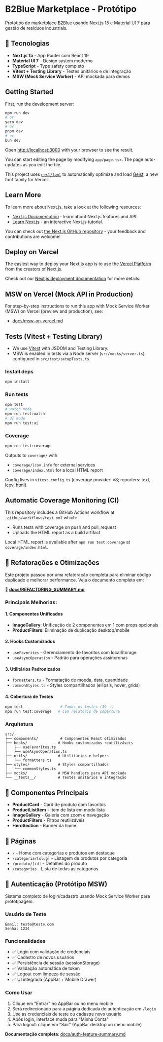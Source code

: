 # B2Blue Marketplace - Protótipo

Protótipo do marketplace B2Blue usando Next.js 15 e Material UI 7 para gestão de resíduos industriais.

## 🚀 Tecnologias

- **Next.js 15** - App Router com React 19
- **Material UI 7** - Design system moderno
- **TypeScript** - Type safety completo
- **Vitest + Testing Library** - Testes unitários e de integração
- **MSW (Mock Service Worker)** - API mockada para demos

## Getting Started

First, run the development server:

```bash
npm run dev
# or
yarn dev
# or
pnpm dev
# or
bun dev
```

Open [http://localhost:3000](http://localhost:3000) with your browser to see the result.

You can start editing the page by modifying `app/page.tsx`. The page auto-updates as you edit the file.

This project uses [`next/font`](https://nextjs.org/docs/app/building-your-application/optimizing/fonts) to automatically optimize and load [Geist](https://vercel.com/font), a new font family for Vercel.

## Learn More

To learn more about Next.js, take a look at the following resources:
- [Next.js Documentation](https://nextjs.org/docs) - learn about Next.js features and API.
- [Learn Next.js](https://nextjs.org/learn) - an interactive Next.js tutorial.

You can check out [the Next.js GitHub repository](https://github.com/vercel/next.js) - your feedback and contributions are welcome!

## Deploy on Vercel

The easiest way to deploy your Next.js app is to use the [Vercel Platform](https://vercel.com/new?utm_medium=default-template&filter=next.js&utm_source=create-next-app&utm_campaign=create-next-app-readme) from the creators of Next.js.

Check out our [Next.js deployment documentation](https://nextjs.org/docs/app/building-your-application/deploying) for more details.

## MSW on Vercel (Mock API in Production)

For step-by-step instructions to run this app with Mock Service Worker (MSW) on Vercel (preview and production), see:

- [docs/msw-on-vercel.md](docs/msw-on-vercel.md)

## Tests (Vitest + Testing Library)

- We use [Vitest](https://vitest.dev/) with JSDOM and Testing Library.
- MSW is enabled in tests via a Node server (`src/mocks/server.ts`) configured in `src/test/setupTests.ts`.

### Install deps

```bash
npm install
```

### Run tests

```bash
npm test
# watch mode
npm run test:watch
# UI mode
npm run test:ui
```

### Coverage

```bash
npm run test:coverage
```

Outputs to `coverage/` with:
- `coverage/lcov.info` for external services
- `coverage/index.html` for a local HTML report

Config lives in `vitest.config.ts` (coverage provider: v8; reporters: text, lcov, html).

## Automatic Coverage Monitoring (CI)

This repository includes a GitHub Actions workflow at `.github/workflows/test.yml` which:
- Runs tests with coverage on push and pull_request
- Uploads the HTML report as a build artifact

Local HTML report is available after `npm run test:coverage` at `coverage/index.html`.

## 🔄 Refatorações e Otimizações

Este projeto passou por uma refatoração completa para eliminar código duplicado e melhorar performance. Veja o documento completo em:

📄 **[docs/REFACTORING_SUMMARY.md](docs/REFACTORING_SUMMARY.md)**

### Principais Melhorias:

#### 1. Componentes Unificados
- **ImageGallery**: Unificação de 2 componentes em 1 com props opcionais
- **ProductFilters**: Eliminação de duplicação desktop/mobile

#### 2. Hooks Customizados
- `useFavorites` - Gerenciamento de favoritos com localStorage
- `useAsyncOperation` - Padrão para operações assíncronas

#### 3. Utilitários Padronizados
- `formatters.ts` - Formatação de moeda, data, quantidade
- `commonStyles.ts` - Styles compartilhados (ellipsis, hover, grids)

#### 4. Cobertura de Testes
```bash
npm test                 # Todos os testes (39 ✅)
npm run test:coverage   # Com relatório de cobertura
```

### Arquitetura

```
src/
├── components/          # Componentes React otimizados
├── hooks/              # Hooks customizados reutilizáveis
│   ├── useFavorites.ts
│   └── useAsyncOperation.ts
├── utils/              # Utilitários e helpers
│   └── formatters.ts
├── styles/             # Styles compartilhados
│   └── commonStyles.ts
├── mocks/              # MSW handlers para API mockada
└── __tests__/          # Testes unitários e integração
```

## 🎨 Componentes Principais

- **ProductCard** - Card de produto com favoritos
- **ProductListItem** - Item de lista em modo lista
- **ImageGallery** - Galeria com zoom e navegação
- **ProductFilters** - Filtros reutilizáveis
- **HeroSection** - Banner da home

## 📱 Páginas

- `/` - Home com categorias e produtos em destaque
- `/categoria/[slug]` - Listagem de produtos por categoria
- `/produto/[id]` - Detalhes do produto
- `/categorias` - Lista de todas as categorias

## 🔐 Autenticação (Protótipo MSW)

Sistema completo de login/cadastro usando Mock Service Worker para prototipagem.

### Usuário de Teste
```
Email: teste@teste.com
Senha: 1234
```

### Funcionalidades
- ✅ Login com validação de credenciais
- ✅ Cadastro de novos usuários
- ✅ Persistência de sessão (sessionStorage)
- ✅ Validação automática de token
- ✅ Logout com limpeza de sessão
- ✅ UI integrada (AppBar + Mobile Drawer)

### Como Usar
1. Clique em "Entrar" no AppBar ou no menu mobile
2. Será redirecionado para a página dedicada de autenticação em `/login`
3. Use as credenciais de teste ou cadastre novo usuário
4. Após login, interface muda para "Minha Conta"
5. Para logout: clique em "Sair" (AppBar desktop ou menu mobile)

**Documentação completa**: [docs/auth-feature-summary.md](docs/auth-feature-summary.md)
